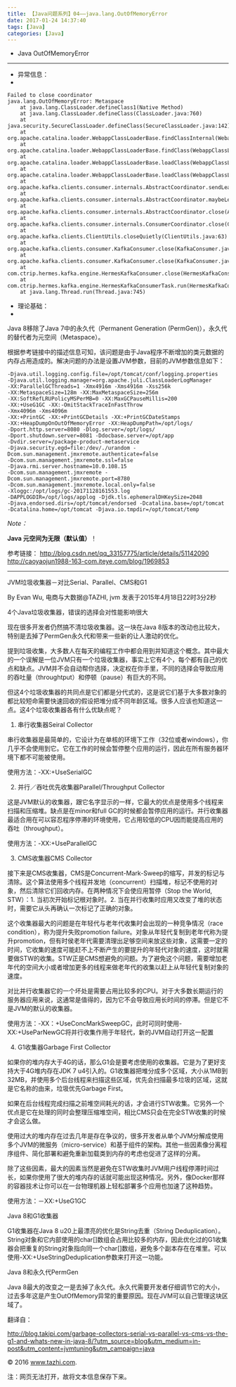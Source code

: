 ```yaml
---
title: 【Java问题系列】04——java.lang.OutOfMemoryError
date: 2017-01-24 14:37:40
tags: [Java]
categories: [Java]
---
```

- Java OutOfMemoryError
<!-- more -->

--------------------------------




- 异常信息：
- 

	Failed to close coordinator
	java.lang.OutOfMemoryError: Metaspace
		at java.lang.ClassLoader.defineClass1(Native Method)
		at java.lang.ClassLoader.defineClass(ClassLoader.java:760)
		at java.security.SecureClassLoader.defineClass(SecureClassLoader.java:142)
		at org.apache.catalina.loader.WebappClassLoaderBase.findClassInternal(WebappClassLoaderBase.java:3196)
		at org.apache.catalina.loader.WebappClassLoaderBase.findClass(WebappClassLoaderBase.java:1373)
		at org.apache.catalina.loader.WebappClassLoaderBase.loadClass(WebappClassLoaderBase.java:1861)
		at org.apache.catalina.loader.WebappClassLoaderBase.loadClass(WebappClassLoaderBase.java:1735)
		at org.apache.kafka.clients.consumer.internals.AbstractCoordinator.sendLeaveGroupRequest(AbstractCoordinator.java:561)
		at org.apache.kafka.clients.consumer.internals.AbstractCoordinator.maybeLeaveGroup(AbstractCoordinator.java:552)
		at org.apache.kafka.clients.consumer.internals.AbstractCoordinator.close(AbstractCoordinator.java:541)
		at org.apache.kafka.clients.consumer.internals.ConsumerCoordinator.close(ConsumerCoordinator.java:321)
		at org.apache.kafka.clients.ClientUtils.closeQuietly(ClientUtils.java:63)
		at org.apache.kafka.clients.consumer.KafkaConsumer.close(KafkaConsumer.java:1277)
		at org.apache.kafka.clients.consumer.KafkaConsumer.close(KafkaConsumer.java:1258)
		at com.ctrip.hermes.kafka.engine.HermesKafkaConsumer.close(HermesKafkaConsumer.java:215)
		at com.ctrip.hermes.kafka.engine.HermesKafkaConsumerTask.run(HermesKafkaConsumerTask.java:175)
		at java.lang.Thread.run(Thread.java:745)




- 理论基础：
- 

Java 8移除了Java 7中的永久代（Permanent Generation (PermGen)），永久代的替代者为元空间（Metaspace）。

根据参考链接中的描述信息可知，该问题是由于Java程序不断增加的类元数据的内存占用造成的。解决问题的办法是设置JVM参数，目前的JVM参数信息如下：

	-Djava.util.logging.config.file=/opt/tomcat/conf/logging.properties 
	-Djava.util.logging.manager=org.apache.juli.ClassLoaderLogManager 
	-XX:ParallelGCThreads=1 -Xmx4916m -Xms4916m -Xss256k 
	-XX:MetaspaceSize=128m -XX:MaxMetaspaceSize=256m
	-XX:SoftRefLRUPolicyMSPerMB=0 -XX:MaxGCPauseMillis=200 
	-XX:+UseG1GC -XX:-OmitStackTraceInFastThrow 
	-Xmx4096m -Xms4096m 
	-XX:+PrintGC -XX:+PrintGCDetails -XX:+PrintGCDateStamps 
	-XX:+HeapDumpOnOutOfMemoryError -XX:HeapDumpPath=/opt/logs/ 
	-Dport.http.server=8080 -Dlog.server=/opt/logs/ 
	-Dport.shutdown.server=8081 -Ddocbase.server=/opt/app 
	-Dvdir.server=/package-product-metaservice 
	-Djava.security.egd=file:/dev/./urandom -Dcom.sun.management.jmxremote.authenticate=false 
	-Dcom.sun.management.jmxremote.ssl=false 
	-Djava.rmi.server.hostname=10.0.108.15 
	-Dcom.sun.management.jmxremote -Dcom.sun.management.jmxremote.port=8780 
	-Dcom.sun.management.jmxremote.local.only=false 
	-Xloggc:/opt/logs/gc-20171128161553.log 
	-DAPPLOGDIR=/opt/logs/applog -Djdk.tls.ephemeralDHKeySize=2048 
	-Djava.endorsed.dirs=/opt/tomcat/endorsed -Dcatalina.base=/opt/tomcat 
	-Dcatalina.home=/opt/tomcat -Djava.io.tmpdir=/opt/tomcat/temp



*Note：*

**Java 元空间为无限（默认值）**！



参考链接：
http://blog.csdn.net/qq_33157775/article/details/51142090
http://caoyaojun1988-163-com.iteye.com/blog/1969853




----------


JVM垃圾收集器－对比Serial、Parallel、CMS和G1

By Evan Wu, 电商与大数据@TAZHI, jvm
发表于2015年4月18日22时3分2秒

4个Java垃圾收集器，错误的选择会对性能影响很大

现在很多开发者仍然搞不清垃圾收集器。这一块在Java 8版本的改动也比较大，特别是去掉了PermGen永久代和带来一些新的让人激动的优化。

提到垃圾收集，大多数人在每天的编程工作中都会用到并知道这个概念。其中最大的一个误解是一位JVM只有一个垃圾收集器，事实上它有4个，每个都有自己的优点和缺点。JVM并不会自动帮你选择，决定权在你手里，不同的选择会导致应用的吞吐量（throughtput）和停顿（pause）有巨大的不同。

但这4个垃圾收集器的共同点是它们都是分代式的，这是说它们基于大多数对象的都比较短命需要快速回收的假设把堆分成不同年龄区域。很多人应该也知道这一点。这4个垃圾收集器各有什么优缺点呢？

1. 串行收集器Seiral Collector

串行收集器是最简单的，它设计为在单核的环境下工作（32位或者windows），你几乎不会使用到它。它在工作的时候会暂停整个应用的运行，因此在所有服务器环境下都不可能被使用。

使用方法：-XX:+UseSerialGC

2. 并行／吞吐优先收集器Parallel/Throughput Collector

这是JVM默认的收集器，跟它名字显示的一样，它最大的优点是使用多个线程来扫描和压缩堆。缺点是在minor和full GC的时候都会暂停应用的运行。并行收集器最适合用在可以容忍程序停滞的环境使用，它占用较低的CPU因而能提高应用的吞吐（throughput）。

使用方法：-XX:+UseParallelGC

3. CMS收集器CMS Collector

接下来是CMS收集器，CMS是Concurrent-Mark-Sweep的缩写，并发的标记与清除。这个算法使用多个线程并发地（concurrent）扫描堆，标记不使用的对象，然后清除它们回收内存。在两种情况下会使应用暂停（Stop the World, STW）：1. 当初次开始标记根对象时。2. 当在并行收集时应用又改变了堆的状态时，需要它从头再确认一次标记了正确的对象。

这个收集器最大的问题是在年轻代与老年代收集时会出现的一种竞争情况（race condition），称为提升失败promotion failure。对象从年轻代复制到老年代称为提升promotion，但有时侯老年代需要清理出足够空间来放这些对象，这需要一定的时间，它收集的速度可能赶不上不断产生的要提升的年轻代对象的速度，这时就需要做STW的收集。STW正是CMS想避免的问题。为了避免这个问题，需要增加老年代的空间大小或者增加更多的线程来做老年代的收集以赶上从年轻代复制对象的速度。

对比并行收集器它的一个坏处是需要占用比较多的CPU。对于大多数长期运行的服务器应用来说，这通常是值得的，因为它不会导致应用长时间的停滞。但是它不是JVM的默认的收集器。

使用方法：-XX：+UseConcMarkSweepGC，此时可同时使用-XX:+UseParNewGC将并行收集作用于年轻代，新的JVM自动打开这一配置

4. G1收集器Garbage First Collector

如果你的堆内存大于4G的话，那么G1会是要考虑使用的收集器。它是为了更好支持大于4G堆内存在JDK 7 u4引入的。G1收集器把堆分成多个区域，大小从1MB到32MB，并使用多个后台线程来扫描这些区域，优先会扫描最多垃圾的区域，这就是它名称的由来，垃圾优先Garbage First。

如果在后台线程完成扫描之前堆空间耗光的话，才会进行STW收集。它另外一个优点是它在处理的同时会整理压缩堆空间，相比CMS只会在完全STW收集的时候才会这么做。

使用过大的堆内存在过去几年是存在争议的，很多开发者从单个JVM分解成使用多个JVM的微服务（micro-service）和基于组件的架构。其他一些因素像分离程序组件、简化部署和避免重新加载类到内存的考虑也促进了这样的分离。

除了这些因素，最大的因素当然是避免在STW收集时JVM用户线程停滞时间过长，如果你使用了很大的堆内存的话就可能出现这种情况。另外，像Docker那样的容器技术让你可以在一台物理机器上轻松部署多个应用也加速了这种趋势。

使用方法：－XX:+UseG1GC

Java 8和G1收集器

G1收集器在Java 8 u20上最漂亮的优化是String去重（String Deduplication）。String对象和它内部使用的char[]数组会占用比较多的内存，因此优化过的G1收集器会把重复的String对象指向同一个char[]数组，避免多个副本存在在堆里。可以使用-XX:+UseStringDeduplication参数来打开这一功能。

Java 8和永久代PermGen

Java 8最大的改变之一是去掉了永久代。永久代需要开发者仔细调节它的大小，过去多年这是产生OutOfMemory异常的重要原因。现在JVM可以自己管理这块区域了。

翻译自：

http://blog.takipi.com/garbage-collectors-serial-vs-parallel-vs-cms-vs-the-g1-and-whats-new-in-java-8/?utm_source=blog&utm_medium=in-post&utm_content=jvmtuning&utm_campaign=java

© 2016 www.tazhi.com.


注：网页无法打开，故将文本信息保存下来。
